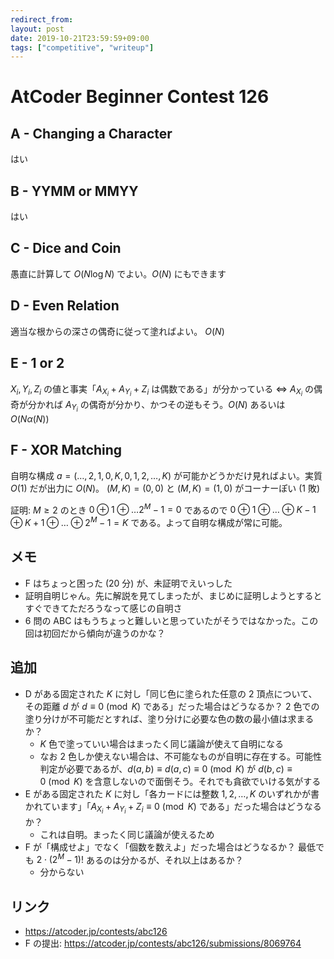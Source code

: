 ```yaml
---
redirect_from:
layout: post
date: 2019-10-21T23:59:59+09:00
tags: ["competitive", "writeup"]
---
```


# AtCoder Beginner Contest 126

## A - Changing a Character

はい

## B - YYMM or MMYY

はい

## C - Dice and Coin

愚直に計算して $O(N \log N)$ でよい。$O(N)$ にもできます

## D - Even Relation

適当な根からの深さの偶奇に従って塗ればよい。 $O(N)$

## E - 1 or 2

$X_i, Y_i, Z_i$ の値と事実「$A _ {X_i} + A _ {Y_i} + Z_i$ は偶数である」が分かっている $\iff$ $A _ {X_i}$ の偶奇が分かれば $A _ {Y_i}$ の偶奇が分かり、かつその逆もそう。$O(N)$ あるいは $O(N \alpha(N))$

## F - XOR Matching

自明な構成 $a = (\dots, 2, 1, 0, K, 0, 1, 2, \dots, K)$ が可能かどうかだけ見ればよい。実質 $O(1)$ だが出力に $O(N)$。
$(M, K) = (0, 0)$ と $(M, K) = (1, 0)$ がコーナーぽい ($1$ 敗)

証明: $M \ge 2$ のとき $0 \oplus 1 \oplus \dots 2^M - 1 = 0$ であるので $0 \oplus 1 \oplus \dots \oplus K - 1 \oplus K + 1 \oplus \dots \oplus 2^M - 1 = K$ である。よって自明な構成が常に可能。

## メモ

-   F はちょっと困った ($20$ 分) が、未証明でえいっした
-   証明自明じゃん。先に解説を見てしまったが、まじめに証明しようとするとすぐできてただろうなって感じの自明さ
-   $6$ 問の ABC はもうちょっと難しいと思っていたがそうではなかった。この回は初回だから傾向が違うのかな？

## 追加

-   D がある固定された $K$ に対し「同じ色に塗られた任意の  $2$ 頂点について、その距離 $d$ が $d \equiv 0 \pmod{K}$ である」だった場合はどうなるか？ $2$ 色での塗り分けが不可能だとすれば、塗り分けに必要な色の数の最小値は求まるか？
    -   $K$ 色で塗っていい場合はまったく同じ議論が使えて自明になる
    -   なお $2$ 色しか使えない場合は、不可能なものが自明に存在する。可能性判定が必要であるが、$d(a, b) \equiv d(a, c) \equiv 0 \pmod{K}$ が $d(b, c) \equiv 0 \pmod{K}$ を含意しないので面倒そう。それでも貪欲でいける気がする
-   E がある固定された $K$ に対し「各カードには整数  $1, 2, \dots, K$ のいずれかが書かれています」「$A _ {X_i} + A _ {Y_i} + Z_i \equiv 0 \pmod{K}$ である」だった場合はどうなるか？
    -   これは自明。まったく同じ議論が使えるため
-   F が「構成せよ」でなく「個数を数えよ」だった場合はどうなるか？ 最低でも $2 \cdot (2^M - 1)!$ あるのは分かるが、それ以上はあるか？
    -   分からない

## リンク

-   <https://atcoder.jp/contests/abc126>
-   F の提出: <https://atcoder.jp/contests/abc126/submissions/8069764>
